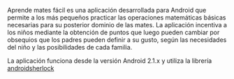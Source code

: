 Aprende mates fácil es una aplicación desarrollada para Android que permite a los más pequeños practicar las operaciones matemáticas básicas necesarias para su posterior dominio de las mates. La aplicación incentiva a los niños mediante la obtención de puntos que luego pueden cambiar por obsequios que los padres pueden definir a su gusto, según las necesidades del niño y las posibilidades de cada familia.

La aplicación funciona desde la versión Android 2.1.x y utiliza la librería [androidsherlock](http://actionbarsherlock.com/)